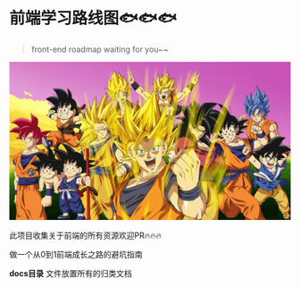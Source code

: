 # 前端学习路线图🐟🐟🐟

>front-end roadmap waiting for you~~

![](./assets/head-pic.png)

此项目收集关于前端的所有资源欢迎PR🔥🔥🔥

做一个从0到1前端成长之路的避坑指南

**docs目录** 文件放置所有的归类文档
